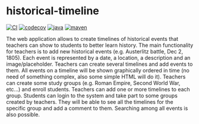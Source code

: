 # historical-timeline

[![CI](https://github.com/zloutek1/historical-timeline/actions/workflows/maven.yml/badge.svg)](https://github.com/zloutek1/historical-timeline/actions/workflows/maven.yml)
[![codecov](https://codecov.io/gh/zloutek1/historical-timeline/branch/main/graph/badge.svg?token=KX0SYDY65Z)](https://codecov.io/gh/zloutek1/historical-timeline)
[![java](https://img.shields.io/badge/java%20version-11%2B-green?logo=java)]()
[![maven](https://img.shields.io/badge/maven-3.6.3-ff69b4?logo=apache%20maven)]()

The web application allows to create timelines of historical events that teachers can show to students to better learn history. The main functionality for teachers is to add new historical events (e.g. Austerlitz battle, Dec 2, 1805). Each event is represented by a date, a location, a description and an image/placeholder. Teachers can create several timelines and add events to them. All events on a timeline will be shown graphically ordered in time (no need of something complex, also some simple HTML will do it). Teachers can create some study groups (e.g. Roman Empire, Second World War, etc...) and enroll students. Teachers can add one or more timelines to each group. Students can login to the system and take part to some groups created by teachers. They will be able to see all the timelines for the specific group and add a comment to them. Searching among all events is also possible.
